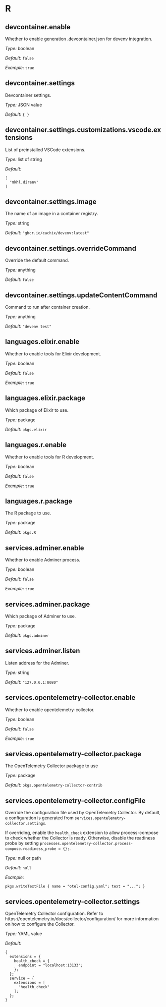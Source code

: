   # R
  


## devcontainer\.enable

Whether to enable generation \.devcontainer\.json for devenv integration\.



*Type:*
boolean



*Default:*
` false `



*Example:*
` true `



## devcontainer\.settings



Devcontainer settings\.



*Type:*
JSON value



*Default:*
` { } `



## devcontainer\.settings\.customizations\.vscode\.extensions



List of preinstalled VSCode extensions\.



*Type:*
list of string



*Default:*

```
[
  "mkhl.direnv"
]
```



## devcontainer\.settings\.image



The name of an image in a container registry\.



*Type:*
string



*Default:*
` "ghcr.io/cachix/devenv:latest" `



## devcontainer\.settings\.overrideCommand



Override the default command\.



*Type:*
anything



*Default:*
` false `



## devcontainer\.settings\.updateContentCommand



Command to run after container creation\.



*Type:*
anything



*Default:*
` "devenv test" `



## languages\.elixir\.enable



Whether to enable tools for Elixir development\.



*Type:*
boolean



*Default:*
` false `



*Example:*
` true `



## languages\.elixir\.package



Which package of Elixir to use\.



*Type:*
package



*Default:*
` pkgs.elixir `



## languages\.r\.enable



Whether to enable tools for R development\.



*Type:*
boolean



*Default:*
` false `



*Example:*
` true `



## languages\.r\.package



The R package to use\.



*Type:*
package



*Default:*
` pkgs.R `



## services\.adminer\.enable



Whether to enable Adminer process\.



*Type:*
boolean



*Default:*
` false `



*Example:*
` true `



## services\.adminer\.package



Which package of Adminer to use\.



*Type:*
package



*Default:*
` pkgs.adminer `



## services\.adminer\.listen



Listen address for the Adminer\.



*Type:*
string



*Default:*
` "127.0.0.1:8080" `



## services\.opentelemetry-collector\.enable



Whether to enable opentelemetry-collector\.



*Type:*
boolean



*Default:*
` false `



*Example:*
` true `



## services\.opentelemetry-collector\.package



The OpenTelemetry Collector package to use



*Type:*
package



*Default:*
` pkgs.opentelemetry-collector-contrib `



## services\.opentelemetry-collector\.configFile



Override the configuration file used by OpenTelemetry Collector\.
By default, a configuration is generated from ` services.opentelemetry-collector.settings `\.

If overriding, enable the ` health_check ` extension to allow process-compose to check whether the Collector is ready\.
Otherwise, disable the readiness probe by setting ` processes.opentelemetry-collector.process-compose.readiness_probe = {}; `\.



*Type:*
null or path



*Default:*
` null `



*Example:*

```
pkgs.writeTextFile { name = "otel-config.yaml"; text = "..."; }

```



## services\.opentelemetry-collector\.settings



OpenTelemetry Collector configuration\.
Refer to https://opentelemetry\.io/docs/collector/configuration/
for more information on how to configure the Collector\.



*Type:*
YAML value



*Default:*

```
{
  extensions = {
    health_check = {
      endpoint = "localhost:13133";
    };
  };
  service = {
    extensions = [
      "health_check"
    ];
  };
}
```
